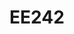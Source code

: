 # EE242

<!-- 
Git Commands:

git clone [github link]

git status
git add . 
git commit -m "Your commit message here"
git push origin main 
-->